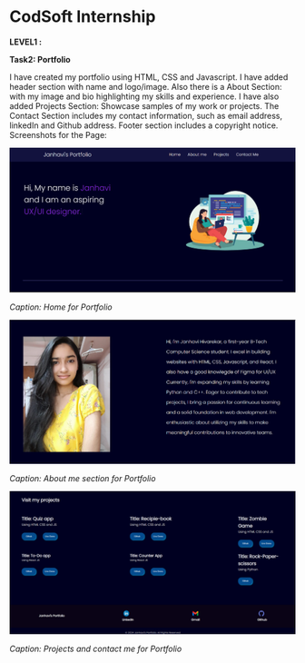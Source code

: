 # CodSoft Internship

<b>LEVEL1 :</b>

<b>Task2: Portfolio</b>

I have created my portfolio using HTML, CSS and Javascript. 
I have added header section with name and logo/image.
Also there is a About Section: with my image and bio highlighting my skills and experience.
I have also added Projects Section: Showcase samples of my work or projects.
The Contact Section includes my contact information, such as email address, linkedIn and Github address.
Footer section includes a copyright notice.
Screenshots for the Page:

![Alt text](assets/Portfolio.png)

<i>Caption: Home for Portfolio</i>


![Alt text](assets/Portfolio-about.png)

<i>Caption: About me section for Portfolio</i>



![Alt text](assets/Portfolio-footer.png)

<i>Caption: Projects and contact me for Portfolio</i>
